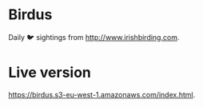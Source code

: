 # Birdus

Daily 🐦 sightings from http://www.irishbirding.com.

# Live version
https://birdus.s3-eu-west-1.amazonaws.com/index.html.